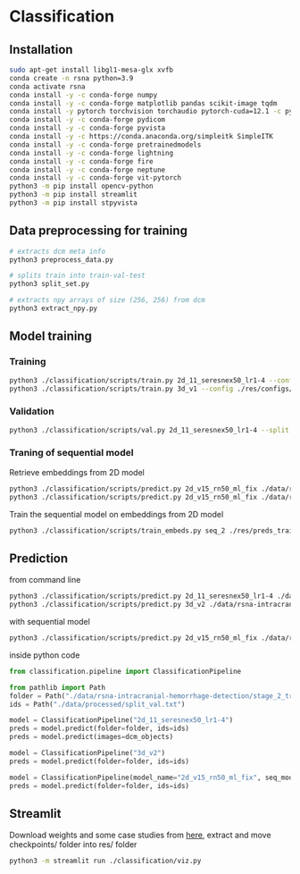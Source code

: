 
# Classification

## Installation

```bash
sudo apt-get install libgl1-mesa-glx xvfb
conda create -n rsna python=3.9
conda activate rsna
conda install -y -c conda-forge numpy
conda install -y -c conda-forge matplotlib pandas scikit-image tqdm
conda install -y pytorch torchvision torchaudio pytorch-cuda=12.1 -c pytorch -c nvidia
conda install -y -c conda-forge pydicom
conda install -y -c conda-forge pyvista
conda install -y -c https://conda.anaconda.org/simpleitk SimpleITK
conda install -y -c conda-forge pretrainedmodels
conda install -y -c conda-forge lightning
conda install -y -c conda-forge fire
conda install -y -c conda-forge neptune
conda install -y -c conda-forge vit-pytorch
python3 -m pip install opencv-python
python3 -m pip install streamlit
python3 -m pip install stpyvista
```

## Data preprocessing for training

```bash
# extracts dcm meta info
python3 preprocess_data.py

# splits train into train-val-test
python3 split_set.py

# extracts npy arrays of size (256, 256) from dcm
python3 extract_npy.py
```


## Model training

### Training

```bash
python3 ./classification/scripts/train.py 2d_11_seresnex50_lr1-4 --config ./res/configs/2d_multichannel.json
python3 ./classification/scripts/train.py 3d_v1 --config ./res/configs/3d.json
```

### Validation

```bash
python3 ./classification/scripts/val.py 2d_11_seresnex50_lr1-4 --split val test
```

### Traning of sequential model

Retrieve embeddings from 2D model
```bash
python3 ./classification/scripts/predict.py 2d_v15_rn50_ml_fix ./data/rsna-intracranial-hemorrhage-detection/stage_2_train ./res/preds_train_0.pkl --ids ./data/processed/split_train.txt --get_embeddings
python3 ./classification/scripts/predict.py 2d_v15_rn50_ml_fix ./data/rsna-intracranial-hemorrhage-detection/stage_2_train ./res/preds_val_0.pkl --ids ./data/processed/split_val.txt --get_embeddings
```

Train the sequential model on embeddings from 2D model
```bash
python3 ./classification/scripts/train_embeds.py seq_2 ./res/preds_train_0.pkl ./res/preds_val_0.pkl
```


## Prediction

from command line
```bash
python3 ./classification/scripts/predict.py 2d_11_seresnex50_lr1-4 ./data/rsna-intracranial-hemorrhage-detection/stage_2_train ./res/preds_2_val.pkl --ids ./data/processed/split_val.txt
python3 ./classification/scripts/predict.py 3d_v2 ./data/rsna-intracranial-hemorrhage-detection/stage_2_train ./res/preds_3_val.pkl --ids ./data/processed/split_val.txt
```
with sequential model
```bash
python3 ./classification/scripts/predict.py 2d_v15_rn50_ml_fix ./data/rsna/intracranial-hemorrhage-detection/stage_2_train ./res/preds_test_seq_0.pkl --ids ./data/processed/split_test.txt --seq_model_name seq_2
``` 

inside python code
```python
from classification.pipeline import ClassificationPipeline

from pathlib import Path
folder = Path("./data/rsna-intracranial-hemorrhage-detection/stage_2_train")
ids = Path("./data/processed/split_val.txt")

model = ClassificationPipeline("2d_11_seresnex50_lr1-4")
preds = model.predict(folder=folder, ids=ids)
preds = model.predict(images=dcm_objects)

model = ClassificationPipeline("3d_v2")
preds = model.predict(folder=folder, ids=ids)

model = ClassificationPipeline(model_name="2d_v15_rn50_ml_fix", seq_model_name="seq_2")
preds = model.predict(folder=folder, ids=ids)
```

## Streamlit

Download weights and some case studies from [here](https://drive.google.com/file/d/1SiKU7ZlkMnycoyR1-viPndshfs0LeAKC/view?usp=drive_link),
extract and move checkpoints/ folder into res/ folder


```bash
python3 -m streamlit run ./classification/viz.py
```